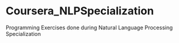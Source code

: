 # Coursera_NLPSpecialization
Programming Exercises done during Natural Language Processing Specialization
